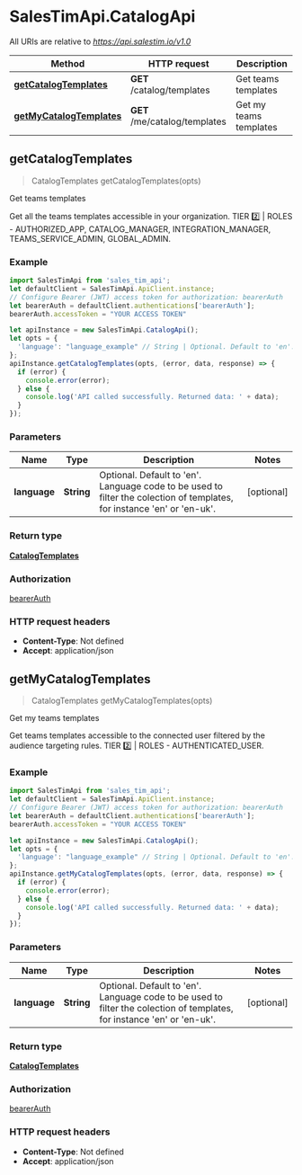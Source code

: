 # SalesTimApi.CatalogApi

All URIs are relative to *https://api.salestim.io/v1.0*

Method | HTTP request | Description
------------- | ------------- | -------------
[**getCatalogTemplates**](CatalogApi.md#getCatalogTemplates) | **GET** /catalog/templates | Get teams templates
[**getMyCatalogTemplates**](CatalogApi.md#getMyCatalogTemplates) | **GET** /me/catalog/templates | Get my teams templates



## getCatalogTemplates

> CatalogTemplates getCatalogTemplates(opts)

Get teams templates

Get all the teams templates accessible in your organization. TIER 2️⃣ | ROLES - AUTHORIZED_APP, CATALOG_MANAGER, INTEGRATION_MANAGER, TEAMS_SERVICE_ADMIN, GLOBAL_ADMIN.

### Example

```javascript
import SalesTimApi from 'sales_tim_api';
let defaultClient = SalesTimApi.ApiClient.instance;
// Configure Bearer (JWT) access token for authorization: bearerAuth
let bearerAuth = defaultClient.authentications['bearerAuth'];
bearerAuth.accessToken = "YOUR ACCESS TOKEN"

let apiInstance = new SalesTimApi.CatalogApi();
let opts = {
  'language': "language_example" // String | Optional. Default to 'en'. Language code to be used to filter the colection of templates, for instance 'en' or 'en-uk'.
};
apiInstance.getCatalogTemplates(opts, (error, data, response) => {
  if (error) {
    console.error(error);
  } else {
    console.log('API called successfully. Returned data: ' + data);
  }
});
```

### Parameters


Name | Type | Description  | Notes
------------- | ------------- | ------------- | -------------
 **language** | **String**| Optional. Default to &#39;en&#39;. Language code to be used to filter the colection of templates, for instance &#39;en&#39; or &#39;en-uk&#39;. | [optional] 

### Return type

[**CatalogTemplates**](CatalogTemplates.md)

### Authorization

[bearerAuth](../README.md#bearerAuth)

### HTTP request headers

- **Content-Type**: Not defined
- **Accept**: application/json


## getMyCatalogTemplates

> CatalogTemplates getMyCatalogTemplates(opts)

Get my teams templates

Get teams templates accessible to the connected user filtered by the audience targeting rules. TIER 2️⃣ | ROLES - AUTHENTICATED_USER.

### Example

```javascript
import SalesTimApi from 'sales_tim_api';
let defaultClient = SalesTimApi.ApiClient.instance;
// Configure Bearer (JWT) access token for authorization: bearerAuth
let bearerAuth = defaultClient.authentications['bearerAuth'];
bearerAuth.accessToken = "YOUR ACCESS TOKEN"

let apiInstance = new SalesTimApi.CatalogApi();
let opts = {
  'language': "language_example" // String | Optional. Default to 'en'. Language code to be used to filter the colection of templates, for instance 'en' or 'en-uk'.
};
apiInstance.getMyCatalogTemplates(opts, (error, data, response) => {
  if (error) {
    console.error(error);
  } else {
    console.log('API called successfully. Returned data: ' + data);
  }
});
```

### Parameters


Name | Type | Description  | Notes
------------- | ------------- | ------------- | -------------
 **language** | **String**| Optional. Default to &#39;en&#39;. Language code to be used to filter the colection of templates, for instance &#39;en&#39; or &#39;en-uk&#39;. | [optional] 

### Return type

[**CatalogTemplates**](CatalogTemplates.md)

### Authorization

[bearerAuth](../README.md#bearerAuth)

### HTTP request headers

- **Content-Type**: Not defined
- **Accept**: application/json

